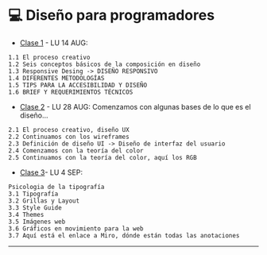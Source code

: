 # :computer: Diseño para programadores

- [Clase 1](https://github.com/eugenia1984/UTN-FRSR-Programacion/blob/main/2do_anio_2do_sem/laboratorio_programacion/disenio/clase01.md) - LU 14 AUG:

```
1.1 El proceso creativo
1.2 Seis conceptos básicos de la composición en diseño
1.3 Responsive Desing -> DISEÑO RESPONSIVO
1.4 DIFERENTES METODOLOGÍAS
1.5 TIPS PARA LA ACCESIBILIDAD Y DISEÑO
1.6 BRIEF Y REQUERIMIENTOS TÉCNICOS
```

- [Clase 2](https://github.com/eugenia1984/UTN-FRSR-Programacion/blob/main/2do_anio_2do_sem/laboratorio_programacion/disenio/clase02.md) - LU 28 AUG: Comenzamos con algunas bases de lo que es el diseño...

```
2.1 El proceso creativo, diseño UX
2.2 Continuamos con los wireframes
2.3 Definición de diseño UI -> Diseño de interfaz del usuario
2.4 Comenzamos con la teoría del color
2.5 Continuamos con la teoría del color, aquí los RGB
```


- [Clase 3](https://github.com/eugenia1984/UTN-FRSR-Programacion/blob/main/2do_anio_2do_sem/laboratorio_programacion/disenio/clase3.md)- LU 4 SEP:

```
Psicologia de la tipografía
3.1 Tipografía
3.2 Grillas y Layout
3.3 Style Guide
3.4 Themes
3.5 Imágenes web
3.6 Gráficos en movimiento para la web
3.7 Aquí está el enlace a Miro, dónde están todas las anotaciones
```

---
